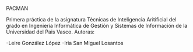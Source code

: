 PACMAN

Primera práctica de la asignatura Técnicas de Inteligencia Aritificial del grado en Ingeniería Informática de Gestión y Sistemas de Información de la Universidad del Pais Vasco.
Autoras:

  -Leire González López
  -Iria San Miguel Losantos
